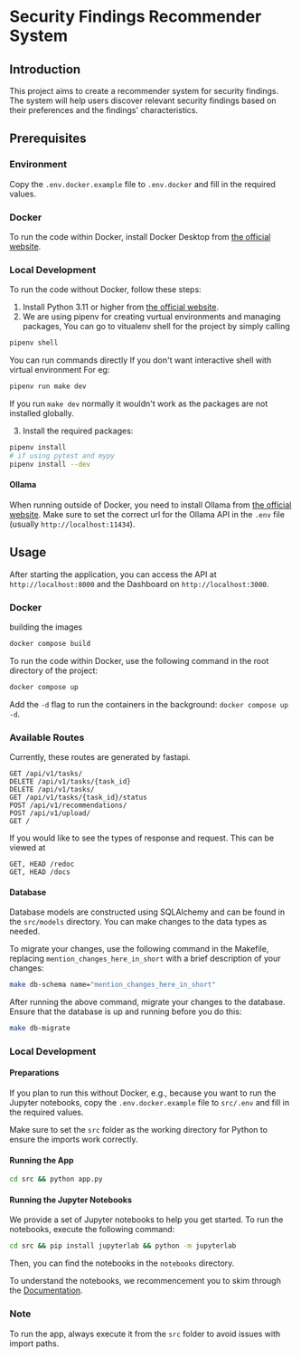 # Security Findings Recommender System

## Introduction

This project aims to create a recommender system for security findings. The system will help users discover relevant security findings based on their preferences and the findings' characteristics.

## Prerequisites

### Environment

Copy the `.env.docker.example` file to `.env.docker` and fill in the required values.

### Docker

To run the code within Docker, install Docker Desktop from [the official website](https://www.docker.com/products/docker-desktop).

### Local Development

To run the code without Docker, follow these steps:

1. Install Python 3.11 or higher from [the official website](https://www.python.org/downloads/).
2. We are using pipenv for creating vurtual environments and managing packages, You can go to vitualenv shell for the project by simply calling

```bash
pipenv shell
```

You can run commands directly If you don't want interactive shell with virtual environment
For eg:

```bash
pipenv run make dev
```

If you run `make dev` normally it wouldn't work as the packages are not installed globally.

3. Install the required packages:

```bash
pipenv install
# if using pytest and mypy
pipenv install --dev
```

#### Ollama

When running outside of Docker, you need to install Ollama from [the official website](https://ollama.com/).
Make sure to set the correct url for the Ollama API in the `.env` file (usually `http://localhost:11434`).

## Usage

After starting the application, you can access the API at `http://localhost:8000` and the Dashboard on `http://localhost:3000`.

### Docker

building the images
```bash
docker compose build
```

To run the code within Docker, use the following command in the root directory of the project:

```bash
docker compose up
```



Add the `-d` flag to run the containers in the background: `docker compose up -d`.




### Available Routes

Currently, these routes are generated by fastapi.

```
GET /api/v1/tasks/
DELETE /api/v1/tasks/{task_id}
DELETE /api/v1/tasks/
GET /api/v1/tasks/{task_id}/status
POST /api/v1/recommendations/
POST /api/v1/upload/
GET /
```

If you would like to see the types of response and request. This can be viewed at

```
GET, HEAD /redoc
GET, HEAD /docs

```

#### Database

Database models are constructed using SQLAlchemy and can be found in the `src/models` directory. You can make changes to the data types as needed.

To migrate your changes, use the following command in the Makefile, replacing `mention_changes_here_in_short` with a brief description of your changes:

```bash
make db-schema name="mention_changes_here_in_short"
```

After running the above command, migrate your changes to the database. Ensure that the database is up and running before you do this:

```bash
make db-migrate
```

### Local Development

#### Preparations

If you plan to run this without Docker, e.g., because you want to run the Jupyter notebooks, copy the `.env.docker.example` file to `src/.env` and fill in the required values.

Make sure to set the `src` folder as the working directory for Python to ensure the imports work correctly.

#### Running the App

```bash
cd src && python app.py
```

#### Running the Jupyter Notebooks

We provide a set of Jupyter notebooks to help you get started. To run the notebooks, execute the following command:

```bash
cd src && pip install jupyterlab && python -m jupyterlab
```

Then, you can find the notebooks in the `notebooks` directory.

To understand the notebooks, we recommencement you to skim through the [Documentation](https://github.com/DigitalProductInnovationAndDevelopment/Security-Findings-Recommender-System/blob/main/Documentation.md).

### Note

To run the app, always execute it from the `src` folder to avoid issues with import paths.
